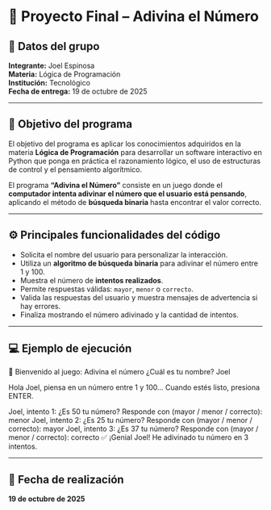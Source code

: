 # 🎯 Proyecto Final – Adivina el Número

## 👥 Datos del grupo
**Integrante:** Joel Espinosa  
**Materia:** Lógica de Programación  
**Institución:** Tecnológico  
**Fecha de entrega:** 19 de octubre de 2025  

---

## 🧠 Objetivo del programa
El objetivo del programa es aplicar los conocimientos adquiridos en la materia **Lógica de Programación** para desarrollar un software interactivo en Python que ponga en práctica el razonamiento lógico, el uso de estructuras de control y el pensamiento algorítmico.

El programa **“Adivina el Número”** consiste en un juego donde el **computador intenta adivinar el número que el usuario está pensando**, aplicando el método de **búsqueda binaria** hasta encontrar el valor correcto.

---

## ⚙️ Principales funcionalidades del código
- Solicita el nombre del usuario para personalizar la interacción.  
- Utiliza un **algoritmo de búsqueda binaria** para adivinar el número entre 1 y 100.  
- Muestra el número de **intentos realizados**.  
- Permite respuestas válidas: `mayor`, `menor` o `correcto`.  
- Valida las respuestas del usuario y muestra mensajes de advertencia si hay errores.  
- Finaliza mostrando el número adivinado y la cantidad de intentos.  

---

## 💻 Ejemplo de ejecución
🎲 Bienvenido al juego: Adivina el número
¿Cuál es tu nombre? Joel

Hola Joel, piensa en un número entre 1 y 100...
Cuando estés listo, presiona ENTER.

Joel, intento 1: ¿Es 50 tu número?
Responde con (mayor / menor / correcto): menor
Joel, intento 2: ¿Es 25 tu número?
Responde con (mayor / menor / correcto): mayor
Joel, intento 3: ¿Es 37 tu número?
Responde con (mayor / menor / correcto): correcto
✅ ¡Genial Joel! He adivinado tu número en 3 intentos.

---

## 📄 Fecha de realización
**19 de octubre de 2025**
